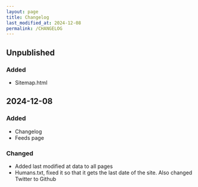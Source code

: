 ```yaml
---
layout: page
title: Changelog
last_modified_at: 2024-12-08
permalink: /CHANGELOG
---
```


## Unpublished

### Added

- Sitemap.html

## 2024-12-08

### Added

- Changelog
- Feeds page

### Changed

- Added last modified at data to all pages
- Humans.txt, fixed it so that it gets the last date of the site. Also changed Twitter to Github

